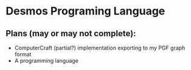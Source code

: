 # Desmos Programing Language

## Plans (may or may not complete):

* ComputerCraft (partial?) implementation exporting to my PGF graph format
* A programming language

